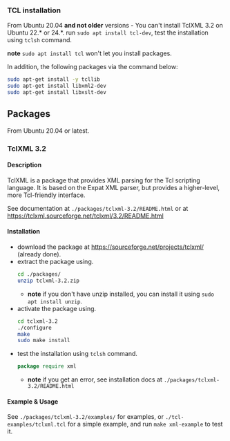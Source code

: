### TCL installation
From Ubuntu 20.04 **and not older** versions - You can't install TclXML 3.2 on Ubuntu 22.* or 24.*.
run `sudo apt install tcl-dev`, test the installation using `tclsh` command.

**note** `sudo apt install tcl` won't let you install packages. 

In addition, the following packages via the command below:
```bash
sudo apt-get install -y tcllib
sudo apt-get install libxml2-dev
sudo apt-get install libxslt-dev
```

## Packages
From Ubuntu 20.04 or latest.

### TclXML 3.2
#### Description
TclXML is a package that provides XML parsing for the Tcl scripting language. It is based on the Expat XML parser, but provides a higher-level, more Tcl-friendly interface.

See documentation at `./packages/tclxml-3.2/README.html` or at https://tclxml.sourceforge.net/tclxml/3.2/README.html
#### Installation
  - download the package at https://sourceforge.net/projects/tclxml/ (already done).
  - extract the package using.
    ```bash 
    cd ./packages/
    unzip tclxml-3.2.zip
    ``` 
    - **note** if you don't have unzip installed, you can install it using `sudo apt install unzip`.
  - activate the package using.
    ```bash
    cd tclxml-3.2
    ./configure
    make
    sudo make install
    ```
  - test the installation using `tclsh` command.
    ```tcl
    package require xml
    ```
    - **note** if you get an error, see installation docs at `./packages/tclxml-3.2/README.html`

#### Example & Usage
See `./packages/tclxml-3.2/examples/` for examples,
or `./tcl-examples/tclxml.tcl` for a simple example, and run `make xml-example` to test it.

